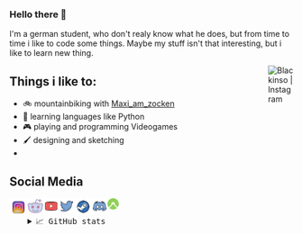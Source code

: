 ### Hello there 👋

I'm a german student, who don't realy know what he does, but from time to time i like to code some things.
Maybe my stuff isn't that interesting, but i like to learn new thing.
 
[<img align="right" alt="Blackinso | Instagram" width="45px" src=https://user-images.githubusercontent.com/76791257/161395085-a1a3902f-b19f-40ca-ae05-036e580c0101.gif />][instagram]

## Things i like to:

- 🚲 mountainbiking with [Maxi_am_zocken] 
- 🌱 learning languages like Python
- 🎮 playing and programming Videogames
- 🖌  designing and sketching 
- 

## Social Media

[<img align="left" alt="Blackinso | Instagram" width="32px" src="https://github.com/Blackinso/icons/blob/main/icons8-instagram-100%20(1).png" />][instagram]
[<img align="left" alt="Blackinso | Reddit"  width="28px" src="https://github.com/Blackinso/icons/blob/main/icons8-reddit-128.png" />][reddit]
[<img align="left" alt="Blackinso | YouTube" width="28px" src="https://github.com/Blackinso/icons/blob/main/icons8-youtube-play-100.png" />][youtube]
[<img align="left" alt="Blackinso | Twitter" width="28px" src="https://github.com/Blackinso/icons/blob/main/icons8-twitter-100.png" />][twitter]
[<img align="left" alt="Blackinso | Steam" width="30px" src="https://github.com/Blackinso/icons/blob/main/icons8-steam-100.png" />][steam]
[<img align="left" alt="Blackinso | Discord" width="28px" src="https://github.com/Blackinso/icons/blob/main/icons8-discord-logo-100.png" />][discord]
[<img align="left" alt="Blackinso | Komoot" width="20px" src="https://github.com/Blackinso/icons/blob/main/komoot-100.png" />][komoot] <br/>

<details>
     <summary> <samp>📈 GitHub stats</samp></summary>
<br/>
 
![Github Stats](https://github-readme-stats.vercel.app/api?username=blackinso&count_private=true&show_icons=true)

<!-- Credit goes to https://github.com/shivammathur -->  

</details>

[Maxi_am_zocken]: https://github.com/MaxiAmZocken
[twitter]: https://twitter.com/Blackinso
[youtube]: https://www.youtube.com/channel/UCtDA9XYGnNGv6SGtn9Rt9kw
[reddit]: https://reddit.com/user/Blackinso
[instagram]: https://instagram.com/Blackinso
[discord]: https://discordapp.com/users/389046934473801728
[steam]: https://steamcommunity.com/profiles/76561198825652859/
[komoot]: https://www.komoot.de/user/1785249823543
